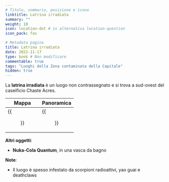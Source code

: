 ```yaml
---
# Titolo, sommario, posizione e icona
linktitle: Latrina irradiata
summary: ""
weight: 10
icon: location-dot # in alternativa location-question
icon_pack: fas

# Metadata pagina
title: Latrina irradiata
date: 2022-11-17
type: book # Non modificare
commentable: true
tags: "Luoghi della Zona contaminata della Capitale"
hidden: true
---
```



<div class="fo3">

La **latrina irradiata** è un luogo non contrassegnato e si trova a sud-ovest del caseificio Chaste Acres.

| Mappa                                | Panoramica                                  |
| ------------------------------------ | ------------------------------------------- |
| {{<figure src="fo3/CAD_Farm_loc.webp">}} | {{<figure src="fo3/Irradiated_outhouse.webp">}} |


**Altri oggetti**:
- **Nuka-Cola Quantum**, in una vasca da bagno

**Note**:
- Il luogo è spesso infestato da scorpioni radioattivi, yao guai e deathclaws

</div>